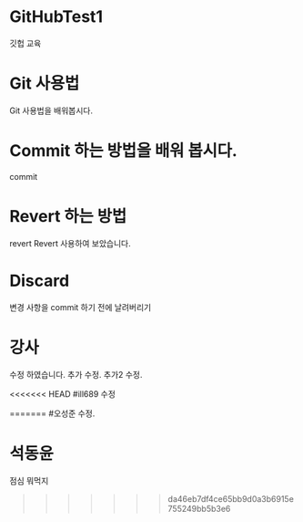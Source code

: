 # GitHubTest1
깃헙 교육

# Git 사용법
Git 사용법을 배워봅시다.

# Commit 하는 방법을 배워 봅시다.
commit 

# Revert 하는 방법
revert
Revert 사용하여 보았습니다.

# Discard
변경 사항을 commit 하기 전에 날려버리기

# 강사 
수정 하였습니다.
추가 수정.
추가2 수정.

<<<<<<< HEAD
#ill689
수정

=======
#오성준
수정.

# 석동윤
점심 뭐먹지
>>>>>>> da46eb7df4ce65bb9d0a3b6915e755249bb5b3e6
